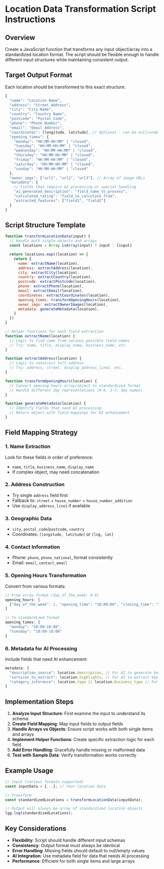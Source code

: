 # Location Data Transformation Script Instructions

## Overview

Create a JavaScript function that transforms any input object/array into a standardized location format. The script should be flexible enough to handle different input structures while maintaining consistent output.

## Target Output Format

Each location should be transformed to this exact structure:

```javascript
{
  "name": "Location Name",
  "address": "Street Address",
  "city": "City Name",
  "country": "Country Name",
  "postcode": "Postal Code",
  "phone": "Phone Number",
  "email": "Email Address",
  "coordinates": [longitude, latitude], // Optional - can be null/undefined
  "opening_times": {
    "monday": "HH:MM-HH:MM" | "closed",
    "tuesday": "HH:MM-HH:MM" | "closed",
    "wednesday": "HH:MM-HH:MM" | "closed",
    "thursday": "HH:MM-HH:MM" | "closed",
    "friday": "HH:MM-HH:MM" | "closed",
    "saturday": "HH:MM-HH:MM" | "closed",
    "sunday": "HH:MM-HH:MM" | "closed"
  },
  "owner_imgs": ["url1", "url2", "url3"], // Array of image URLs
  "metadata": {
    // Fields that require AI processing or special handling
    "ai_generated_description": "field_name_to_process",
    "calculated_rating": "field_to_calculate_from",
    "extracted_features": ["field1", "field2"]
  }
}
```

## Script Structure Template

```javascript
function transformLocationData(input) {
  // Handle both single objects and arrays
  const locations = Array.isArray(input) ? input : [input]

  return locations.map((location) => {
    return {
      name: extractName(location),
      address: extractAddress(location),
      city: extractCity(location),
      country: extractCountry(location),
      postcode: extractPostcode(location),
      phone: extractPhone(location),
      email: extractEmail(location),
      coordinates: extractCoordinates(location),
      opening_times: transformOpeningHours(location),
      owner_imgs: extractOwnerImages(location),
      metadata: generateMetadata(location),
    }
  })
}

// Helper functions for each field extraction
function extractName(location) {
  // Logic to find name from various possible field names
  // Try: name, title, display_name, business_name, etc.
}

function extractAddress(location) {
  // Logic to construct full address
  // Try: address, street, display_address_line1, etc.
}

function transformOpeningHours(location) {
  // Convert opening hours array/object to standardized format
  // Handle different day representations (0-6, 1-7, day names)
}

function generateMetadata(location) {
  // Identify fields that need AI processing
  // Return object with field mappings for AI enhancement
}
```

## Field Mapping Strategy

### 1. Name Extraction

Look for these fields in order of preference:

- `name`, `title`, `business_name`, `display_name`
- If complex object, may need concatenation

### 2. Address Construction

- Try single `address` field first
- Fallback to: `street` + `house_number` + `house_number_addition`
- Use `display_address_line1` if available

### 3. Geographic Data

- `city`, `postal_code`/`postcode`, `country`
- Coordinates: `[longitude, latitude]` or `[lng, lat]`

### 4. Contact Information

- Phone: `phone`, `phone_national`, format consistently
- Email: `email`, `contact_email`

### 5. Opening Hours Transformation

Convert from various formats:

```javascript
// From array format (day_of_the_week: 0-6)
opening_hours: [
  {"day_of_the_week": 1, "opening_time": "10:00:00", "closing_time": "18:00:00", "closed": 0}
]

// To standardized format
opening_times: {
  "monday": "10:00-18:00",
  "tuesday": "10:00-18:00"
}
```

### 6. Metadata for AI Processing

Include fields that need AI enhancement:

```javascript
metadata: {
  "description_source": location.description, // For AI to generate better description
  "services_to_extract": location.highlights, // For AI to extract key services
  "category_inference": location.type || location.business_type // For AI categorization
}
```

## Implementation Steps

1. **Analyze Input Structure**: First examine the input to understand its schema
2. **Create Field Mapping**: Map input fields to output fields
3. **Handle Arrays vs Objects**: Ensure script works with both single items and arrays
4. **Implement Helper Functions**: Create specific extraction logic for each field
5. **Add Error Handling**: Gracefully handle missing or malformed data
6. **Test with Sample Data**: Verify transformation works correctly

## Example Usage

```javascript
// Input (various formats supported)
const inputData = {...}; // Your location data

// Transform
const standardizedLocations = transformLocationData(inputData);

// Output will always be array of standardized location objects
lgg.log(standardizedLocations);
```

## Key Considerations

- **Flexibility**: Script should handle different input schemas
- **Consistency**: Output format must always be identical
- **Error Handling**: Missing fields should default to null/empty values
- **AI Integration**: Use metadata field for data that needs AI processing
- **Performance**: Efficient for both single items and large arrays
